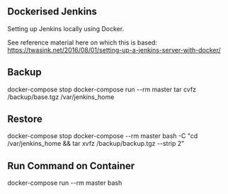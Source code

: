 Dockerised Jenkins
------------------

Setting up Jenkins locally using Docker. 

See reference material here on which this is based: 
https://twasink.net/2016/08/01/setting-up-a-jenkins-server-with-docker/

Backup
------
docker-compose stop
docker-compose run --rm master tar cvfz /backup/base.tgz /var/jenkins_home

Restore
-------

docker-compose stop
docker-compose --rm master bash -C "cd /var/jenkins_home && tar xvfz /backup/backup.tgz --strip 2"

Run Command on Container
------------------------

docker-compose run --rm master bash

